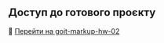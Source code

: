 ## Доступ до готового проєкту

🔗 [Перейти на goit-markup-hw-02](https://enchanting-dasik-d76eea.netlify.app/) 